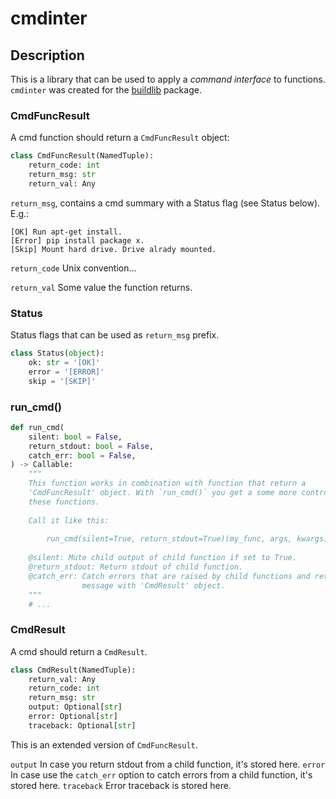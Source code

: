 # cmdinter

## Description

This is a library that can be used to apply a *command interface* to functions.
`cmdinter` was created for the [buildlib](https://pypi.python.org/pypi/buildlib) 
package.

### CmdFuncResult

A cmd function should return a `CmdFuncResult` object:

```python
class CmdFuncResult(NamedTuple):
    return_code: int
    return_msg: str
    return_val: Any
```

`return_msg`, contains a cmd summary with a Status flag (see Status below).
E.g.:

```
[OK] Run apt-get install.
[Error] pip install package x.
[Skip] Mount hard drive. Drive alrady mounted.
```

`return_code` Unix convention...

`return_val` Some value the function returns.

### Status

Status flags that can be used as `return_msg` prefix. 

```python
class Status(object):
    ok: str = '[OK]'
    error = '[ERROR]'
    skip = '[SKIP]'
```

### run_cmd()

```python
def run_cmd(
    silent: bool = False,
    return_stdout: bool = False,
    catch_err: bool = False,
) -> Callable:
    """
    This function works in combination with function that return a 
    'CmdFuncResult' object. With `run_cmd()` you get a some more control over
    these functions.
    
    Call it like this:
    
        run_cmd(silent=True, return_stdout=True)(my_func, args, kwargs)
    
    @silent: Mute child output of child function if set to True.
    @return_stdout: Return stdout of child function.
    @catch_err: Catch errors that are raised by child functions and return error
                message with 'CmdResult' object.
    """
    # ...
```
 

### CmdResult

A cmd should return a `CmdResult`.

```python
class CmdResult(NamedTuple):
    return_val: Any
    return_code: int
    return_msg: str
    output: Optional[str]
    error: Optional[str]
    traceback: Optional[str]
```

This is an extended version of `CmdFuncResult`.

`output` In case you return stdout from a child function, it's stored here.
`error` In case use the `catch_err` option to catch errors from a child function, it's stored here.
`traceback` Error traceback is stored here.


